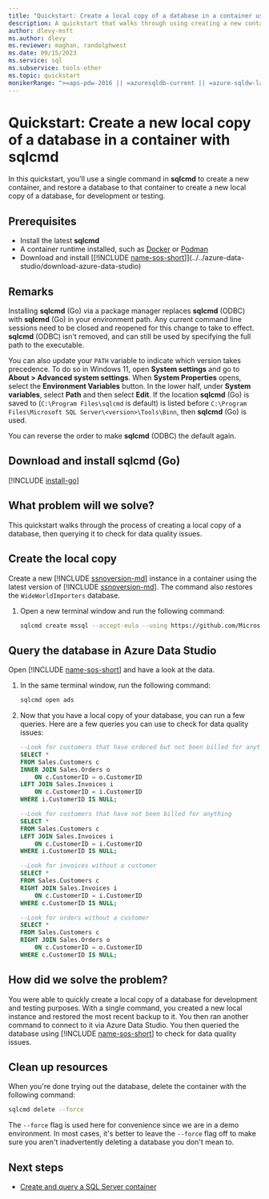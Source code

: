 ```yaml
---
title: "Quickstart: Create a local copy of a database in a container using sqlcmd"
description: A quickstart that walks through using creating a new container and restoring a database
author: dlevy-msft
ms.author: dlevy
ms.reviewer: maghan, randolphwest
ms.date: 09/15/2023
ms.service: sql
ms.subservice: tools-other
ms.topic: quickstart
monikerRange: ">=aps-pdw-2016 || =azuresqldb-current || =azure-sqldw-latest || >=sql-server-2016 || >=sql-server-linux-2017"
---
```


# Quickstart: Create a new local copy of a database in a container with sqlcmd

In this quickstart, you'll use a single command in **sqlcmd** to create a new container, and restore a database to that container to create a new local copy of a database, for development or testing.

## Prerequisites

- Install the latest **sqlcmd**
- A container runtime installed, such as [Docker](https://www.docker.com/) or [Podman](https://podman.io/)
- Download and install [[!INCLUDE [name-sos-short](../../includes/name-sos-short.md)]](../../azure-data-studio/download-azure-data-studio)

## Remarks

Installing **sqlcmd** (Go) via a package manager replaces **sqlcmd** (ODBC) with **sqlcmd** (Go) in your environment path. Any current command line sessions need to be closed and reopened for this change to take to effect. **sqlcmd** (ODBC) isn't removed, and can still be used by specifying the full path to the executable.

You can also update your `PATH` variable to indicate which version takes precedence. To do so in Windows 11, open **System settings** and go to **About > Advanced system settings**. When **System Properties** opens, select the **Environment Variables** button. In the lower half, under **System variables**, select **Path** and then select **Edit**. If the location **sqlcmd** (Go) is saved to (`C:\Program Files\sqlcmd` is default) is listed before `C:\Program Files\Microsoft SQL Server\<version>\Tools\Binn`, then **sqlcmd** (Go) is used.

You can reverse the order to make **sqlcmd** (ODBC) the default again.

## Download and install sqlcmd (Go)

[!INCLUDE [install-go](includes/install-go.md)]

## What problem will we solve?

This quickstart walks through the process of creating a local copy of a database, then querying it to check for data quality issues.

## Create the local copy

Create a new [!INCLUDE [ssnoversion-md](../../includes/ssnoversion-md.md)] instance in a container using the latest version of [!INCLUDE [ssnoversion-md](../../includes/ssnoversion-md.md)]. The command also restores the `WideWorldImporters` database.

1. Open a new terminal window and run the following command:

    ```bash
    sqlcmd create mssql --accept-eula --using https://github.com/Microsoft/sql-server-samples/releases/download/wide-world-importers-v1.0/WideWorldImporters-Full.bak
    ```

## Query the database in Azure Data Studio

Open [!INCLUDE [name-sos-short](../../includes/name-sos-short.md)] and have a look at the data.

1. In the same terminal window, run the following command:

   ```bash
   sqlcmd open ads
   ```

1. Now that you have a local copy of your database, you can run a few queries. Here are a few queries you can use to check for data quality issues:

   ```sql
   --Look for customers that have ordered but not been billed for anything
   SELECT *
   FROM Sales.Customers c
   INNER JOIN Sales.Orders o
       ON c.CustomerID = o.CustomerID
   LEFT JOIN Sales.Invoices i
       ON c.CustomerID = i.CustomerID
   WHERE i.CustomerID IS NULL;

   --Look for customers that have not been billed for anything
   SELECT *
   FROM Sales.Customers c
   LEFT JOIN Sales.Invoices i
       ON c.CustomerID = i.CustomerID
   WHERE i.CustomerID IS NULL;

   --Look for invoices without a customer
   SELECT *
   FROM Sales.Customers c
   RIGHT JOIN Sales.Invoices i
       ON c.CustomerID = i.CustomerID
   WHERE c.CustomerID IS NULL;

   --Look for orders without a customer
   SELECT *
   FROM Sales.Customers c
   RIGHT JOIN Sales.Orders o
       ON c.CustomerID = o.CustomerID
   WHERE c.CustomerID IS NULL;
   ```

## How did we solve the problem?

You were able to quickly create a local copy of a database for development and testing purposes. With a single command, you created a new local instance and restored the most recent backup to it. You then ran another command to connect to it via Azure Data Studio. You then queried the database using [!INCLUDE [name-sos-short](../../includes/name-sos-short.md)] to check for data quality issues.

## Clean up resources

When you're done trying out the database, delete the container with the following command:

```bash
sqlcmd delete --force
```

The `--force` flag is used here for convenience since we are in a demo environment. In most cases, it's better to leave the `--force` flag off to make sure you aren't inadvertently deleting a database you don't mean to.

## Next steps

- [Create and query a SQL Server container](sqlcmd-use-utility.md#create-and-query-a-sql-server-container)
